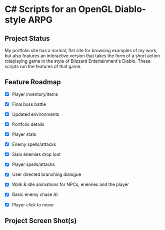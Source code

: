 ﻿# C# Scripts for an OpenGL Diablo-style ARPG

## Project Status

My portfolio site has a normal, flat site for browsing examples of my work, but also features an interactive version that takes the form of a short action roleplaying game in the style of Blizzard Entertainment's Diablo. These scripts run the features of that game. 

## Feature Roadmap


- [x] Player inventory/items
- [x] Final boss battle
- [x] Updated environments
- [x] Portfolio details
- [x] Player stats
- [x] Enemy spells/attacks
- [x] Slain enemies drop loot
- [x] Player spells/attacks
- [x] User directed branching dialogue
- [x] Walk & idle animations for NPCs, enemies and the player
- [x] Basic enemy chase AI
- [x] Player click to move


## Project Screen Shot(s)

<!--![Home Page](/src/Assets/Images/screenshot1.png?raw=true "Home Page")-->
